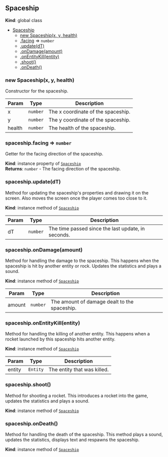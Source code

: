 <a name="Spaceship"></a>

## Spaceship
**Kind**: global class  

* [Spaceship](#Spaceship)
    * [new Spaceship(x, y, health)](#new_Spaceship_new)
    * [.facing](#Spaceship+facing) ⇒ <code>number</code>
    * [.update(dT)](#Spaceship+update)
    * [.onDamage(amount)](#Spaceship+onDamage)
    * [.onEntityKill(entity)](#Spaceship+onEntityKill)
    * [.shoot()](#Spaceship+shoot)
    * [.onDeath()](#Spaceship+onDeath)

<a name="new_Spaceship_new"></a>

### new Spaceship(x, y, health)
Constructor for the spaceship.


| Param | Type | Description |
| --- | --- | --- |
| x | <code>number</code> | The x coordinate of the spaceship. |
| y | <code>number</code> | The y coordinate of the spaceship. |
| health | <code>number</code> | The health of the spaceship. |

<a name="Spaceship+facing"></a>

### spaceship.facing ⇒ <code>number</code>
Getter for the facing direction of the spaceship.

**Kind**: instance property of [<code>Spaceship</code>](#Spaceship)  
**Returns**: <code>number</code> - The facing direction of the spaceship.  
<a name="Spaceship+update"></a>

### spaceship.update(dT)
Method for updating the spaceship's properties and drawing it on the screen.
Also moves the screen once the player comes too close to it.

**Kind**: instance method of [<code>Spaceship</code>](#Spaceship)  

| Param | Type | Description |
| --- | --- | --- |
| dT | <code>number</code> | The time passed since the last update, in seconds. |

<a name="Spaceship+onDamage"></a>

### spaceship.onDamage(amount)
Method for handling the damage to the spaceship.
This happens when the spaceship is hit by another entity or rock.
Updates the statistics and plays a sound.

**Kind**: instance method of [<code>Spaceship</code>](#Spaceship)  

| Param | Type | Description |
| --- | --- | --- |
| amount | <code>number</code> | The amount of damage dealt to the spaceship. |

<a name="Spaceship+onEntityKill"></a>

### spaceship.onEntityKill(entity)
Method for handling the killing of another entity.
This happens when a rocket launched by this spaceship hits another entity.

**Kind**: instance method of [<code>Spaceship</code>](#Spaceship)  

| Param | Type | Description |
| --- | --- | --- |
| entity | <code>Entity</code> | The entity that was killed. |

<a name="Spaceship+shoot"></a>

### spaceship.shoot()
Method for shooting a rocket.
This introduces a rocket into the game, updates the statistics and plays a sound.

**Kind**: instance method of [<code>Spaceship</code>](#Spaceship)  
<a name="Spaceship+onDeath"></a>

### spaceship.onDeath()
Method for handling the death of the spaceship.
This method plays a sound, updates the statistics, displays text and respawns the spaceship.

**Kind**: instance method of [<code>Spaceship</code>](#Spaceship)  
